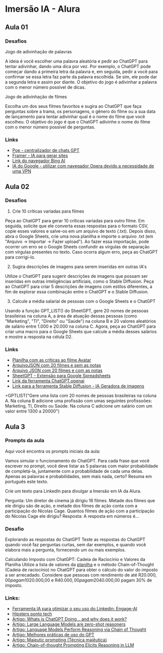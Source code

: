 # Imersão IA - Alura

## Aula 01
### Desafios

Jogo de adivinhação de palavras

A ideia é você escolher uma palavra aleatória e pedir ao ChatGPT para tentar adivinhar, dando uma dica por vez. Por exemplo, o ChatGPT pode começar dando a primeira letra da palavra e, em seguida, pedir a você para confirmar se essa letra faz parte da palavra escolhida. Se sim, ele pode dar a segunda letra e assim por diante. O objetivo do jogo é adivinhar a palavra com o menor número possível de dicas.

Jogo de adivinhação de filmes

Escolha um dos seus filmes favoritos e sugira ao ChatGPT que faça perguntas sobre a trama, os personagens, o gênero do filme ou a sua data de lançamento para tentar adivinhar qual é o nome do filme que você escolheu. O objetivo do jogo é que o ChatGPT adivinhe o nome do filme com o menor número possível de perguntas.


### Links
- [Poe - centralizador de chats GPT](https://poe.com/)
- [Framer - IA para gerar sites](https://www.framer.com/)
- [Link do navegador Bing AI](https://www.bing.com/?/ai)
- [IA do Google - utilizar com navegador Opera devido a necessidade de uma VPN](https://bard.google.com/?hl=en)

## Aula 02
### Desafios
1. Crie 10 críticas variadas para filmes

Peça ao ChatGPT para gerar 10 críticas variadas para outro filme. Em seguida, solicite que ele converta essas respostas para o formato CSV, copie esses valores e salve-os em um arquivo de texto (.txt). Depois disso, abra o Google Sheets, crie uma nova planilha e importe o arquivo .txt (em "Arquivo -> Importar -> Fazer upload"). Ao fazer essa importação, pode ocorrer um erro se o Google Sheets confundir as vírgulas de separação com vírgulas presentes no texto. Caso ocorra algum erro, peça ao ChatGPT para corrigi-lo.

2. Sugira descrições de imagens para serem inseridas em outras IA's

Utilize o ChatGPT para sugerir descrições de imagens que possam ser inseridas em outras inteligências artificiais, como o Stable Diffusion. Peça ao ChatGPT para criar 5 descrições de imagens com estilos diferentes, a fim de explorar essa combinação entre o ChatGPT e o Stable Diffusion.

3. Calcule a média salarial de pessoas com o Google Sheets e o ChatGPT

Usando a função GPT_LIST() do SheetGPT, gere 20 nomes de pessoas brasileiras na coluna A, a área de atuação dessas pessoas (como "Marketing", "TI", "Direito" ou "Saúde") na coluna B e 20 valores aleatórios de salário entre 1.000 e 20.000 na coluna C. Agora, peça ao ChatGPT para criar uma macro para o Google Sheets que calcule a média desses salários e mostre a resposta na célula D2.


### Links
- [Planilha com as críticas ao filme Avatar](https://docs.google.com/spreadsheets/d/1qnOo2Gm-AeOjyZMQygmtvKIxxIUFCN9R_sWwZYy4QHc/edit?usp=sharing)
- [ArquivoJSON com 20 filmes e sem as notas](https://gist.github.com/fabriciocarraro/796e9e2f8fafac3712b33fc09c93c43e)
- [Arquivo JSON com 20 filmes e com as notas](https://gist.github.com/fabriciocarraro/a1760940faf23eb5a264c79732dc27ac)
- [SheetGPT - Extensão para Google Spreadsheets](https://sheetgpt.ai/)
- [Link da ferramenta ChatGPT.openai](https://chat.openai.com/)
- [Link para a ferramenta Stable Diffusion - IA Geradora de imagens](https://stablediffusionweb.com/)


=GPTLIST("Gere uma lista com 20 nomes de pessoas brasileiras na coluna A. Na coluna B adicione uma profissão com umas seguintes profissoões: Marketing, TI, Direito ou Saúde. Na coluna C adicione um salário com um valor entre 1300 a 20000")

## Aula 3
### Prompts da aula
Aqui você encontra os prompts iniciais da aula:

Vamos simular o funcionamento do ChatGPT. Para cada frase que você escrever no prompt, você deve listar as 5 palavras com maior probabilidade de completá-la, juntamente com a probabilidade de cada uma delas. Apenas as palavras e probabilidades, sem mais nada, certo?
Resuma em português este texto.

Crie um texto para LinkedIn para divulgar a Imersão em IA da Alura.

Pergunta: Um diretor de cinema já dirigiu 16 filmes. Metade dos filmes que ele dirigiu são de ação, e metade dos filmes de ação conta com a participação do Nicolas Cage. Quantos filmes de ação com a participação do Nicolas Cage ele dirigiu? Resposta: A resposta em números é...

### Desafio
Explorando as respostas do ChatGPT
Teste as respostas do ChatGPT quando você faz perguntas curtas, sem dar exemplos, e quando você elabora mais a pergunta, fornecendo um ou mais exemplos.

Calculando Imposto com ChatGPT: Cadeia de Raciocínio e Valores da Planilha
Utilize a lista de valores da [planilha](https://docs.google.com/spreadsheets/d/1ur7AK_YFBmaD4A7obKFjUfw1CiCCGikmtfNqo7Wosgk/edit#gid=0) e o método Chain-of-Thought (Cadeia de raciocínio) no ChatGPT para obter o cálculo do valor do imposto a ser arrecadado. Considere que pessoas com rendimento de até R$20.000,00 pagam 10% de imposto, pessoas com rendimento entre R$20.000,00 e R$40.000,00 pagam 20% de imposto, e pessoas com rendimento acima de R$40.000,00 pagam 30% de imposto.


### Links:
- [Ferramenta IA para otimizar o seu uso do Linkedin: Engage-AI](https://engage-ai.co/)
- [Hipsters ponto tech](https://www.hipsters.tech/chatgpt-transformers-e-redes-neurais-hipsters-ponto-tech-352/)
- [Artigo: Whats is ChatGPT Doing… and why does it work?](https://writings.stephenwolfram.com/2023/02/what-is-chatgpt-doing-and-why-does-it-work/)
- [Artigo: Large Language Models are zero-shot reasoners](https://arxiv.org/abs/2205.11916)
- [Artigo: Language Models Perform Reasoning via Chain of Thought](https://ai.googleblog.com/2022/05/language-models-perform-reasoning-via.html)
- [Artigo: Melhores práticas de uso do GPT](https://platform.openai.com/docs/guides/gpt-best-practices)
- [Artigo: Maieutic prompting (Técnica maiêutica)](https://github.com/openai/openai-cookbook/blob/main/techniques_to_improve_reliability.md#maieutic-prompting)
- [Artigo: Chain-of-thought Prompting Elicits Reasoning in LLM](https://arxiv.org/abs/2201.11903)
